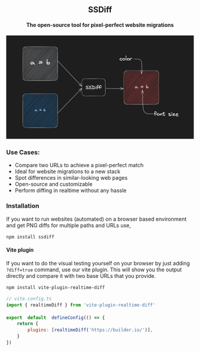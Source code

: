 
<h2  align="center">SSDiff</h2>

<h4  align="center">The open-source tool for pixel-perfect website migrations<h4>

  

![Diff](./packages/ssdiff/docs/images/hero.png)
  

### Use Cases:

  

<ul>

<li> Compare two URLs to achieve a pixel-perfect match </li>

<li> Ideal for website migrations to a new stack </li>

<li> Spot differences in similar-looking web pages </li>

<li> Open-source and customizable </li>

<li> Perform diffing in realtime without any hassle</li>

</ul>

  

### Installation

If you want to run websites (automated) on a browser based environment and get PNG diffs for multiple paths and URLs use,

```
npm install ssdiff
```

#### Vite plugin
If you want to do the visual testing yourself on your browser by just adding `?diff=true` command, use our vite plugin. This will show you the output directly and compare it with two base URLs that you provide.

```
npm install vite-plugin-realtime-diff
```


```js
// vite.config.ts
import { realtimeDiff } from 'vite-plugin-realtime-diff'

export  default  defineConfig(() => {
	return {
		plugins: [realtimeDiff('https://builder.io/')],
	}
})
```
